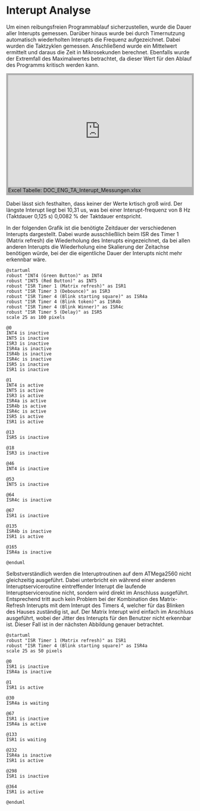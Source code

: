 # Interupt Analyse

Um einen reibungsfreien Programmablauf sicherzustellen, wurde die Dauer aller Interupts gemessen. Darüber hinaus wurde bei durch Timernutzung automatisch wiederholten Interupts die Frequenz aufgezeichnet. Dabei wurden die Taktzyklen gemessen. Anschließend wurde ein Mittelwert ermittelt und daraus die Zeit in Mikrosekunden berechnet. Ebenfalls wurde der Extremfall des Maximalwertes betrachtet, da dieser Wert für den Ablauf des Programms kritisch werden kann.

<div style="background: #AFAFAF; padding: 5px">
<iframe width=100% height=300px frameborder="0" scrolling="no" src="https://onedrive.live.com/embed?resid=A555585E24922B9A%215379&authkey=%21AAHF0hk_109KpvE&em=2&wdAllowInteractivity=False&wdHideHeaders=True&wdDownloadButton=True&wdInConfigurator=True&wdInConfigurator=True"></iframe>
Excel Tabelle: DOC_ENG_TA_Interupt_Messungen.xlsx
</div>

Dabei lässt sich festhalten, dass keiner der Werte krtisch groß wird. Der längste Interupt liegt bei 10,31 us, was bei einer Interupt-frequenz von 8 Hz (Taktdauer 0,125 s) 0,0082 % der Taktdauer entspricht.

In der folgenden Grafik ist die benötigte Zeitdauer der verschiedenen Interupts dargestellt. Dabei wurde ausschließlich beim ISR des Timer 1 (Matrix refresh) die Wiederholung des Interupts eingezeichnet, da bei allen anderen Interupts die Wiederholung eine Skalierung der Zeitachse benötigen würde, bei der die eigentliche Dauer der Interupts nicht mehr erkennbar wäre.

```puml
@startuml
robust "INT4 (Green Button)" as INT4
robust "INT5 (Red Button)" as INT5
robust "ISR Timer 1 (Matrix refresh)" as ISR1
robust "ISR Timer 3 (Debounce)" as ISR3
robust "ISR Timer 4 (Blink starting square)" as ISR4a
robust "ISR Timer 4 (Blink token)" as ISR4b
robust "ISR Timer 4 (Blink Winner)" as ISR4c
robust "ISR Timer 5 (Delay)" as ISR5
scale 25 as 100 pixels

@0
INT4 is inactive 
INT5 is inactive  
ISR3 is inactive 
ISR4a is inactive 
ISR4b is inactive 
ISR4c is inactive
ISR5 is inactive
ISR1 is inactive

@1 
INT4 is active
INT5 is active
ISR3 is active
ISR4a is active
ISR4b is active
ISR4c is active
ISR5 is active
ISR1 is active

@13
ISR5 is inactive

@18
ISR3 is inactive 

@46 
INT4 is inactive 

@53
INT5 is inactive 

@64
ISR4c is inactive

@67
ISR1 is inactive

@135
ISR4b is inactive 
ISR1 is active

@165
ISR4a is inactive 

@enduml
```

Selbstverständlich werden die Interuptroutinen auf dem ATMega2560 nicht gleichzeitig ausgeführt. Dabei unterbricht ein während einer anderen Interuptserviceroutine eintreffender Interupt die laufende Interuptserviceroutine nicht, sondern wird direkt im Anschluss ausgeführt. Entsprechend tritt auch kein Problem bei der Kombination des Matrix-Refresh Interupts mit dem Interupt des Timers 4, welcher für das Blinken des Hauses zuständig ist, auf. Der Matrix Interupt wird einfach im Anschluss ausgeführt, wobei der Jitter des Interupts  für den Benutzer nicht erkennbar ist. Dieser Fall ist in der nächsten Abbildung genauer betrachtet.

```puml
@startuml
robust "ISR Timer 1 (Matrix refresh)" as ISR1
robust "ISR Timer 4 (Blink starting square)" as ISR4a
scale 25 as 50 pixels

@0
ISR1 is inactive
ISR4a is inactive

@1 
ISR1 is active

@30
ISR4a is waiting

@67
ISR1 is inactive
ISR4a is active

@133
ISR1 is waiting

@232
ISR4a is inactive
ISR1 is active

@298
ISR1 is inactive

@364
ISR1 is active

@enduml
```